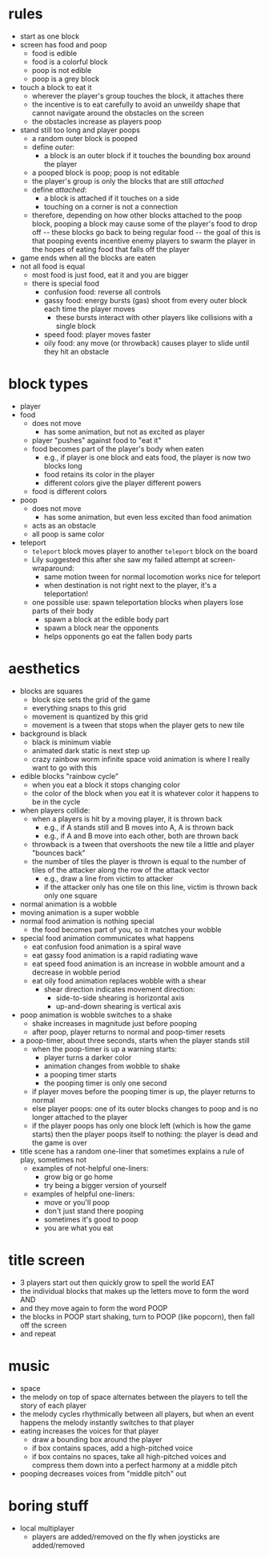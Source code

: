 # rules
- start as one block
- screen has food and poop
    - food is edible
    - food is a colorful block
    - poop is not edible
    - poop is a grey block
- touch a block to eat it
    - wherever the player's group touches the block, it attaches
      there
    - the incentive is to eat carefully to avoid an unweildy
      shape that cannot navigate around the obstacles on the
      screen
    - the obstacles increase as players poop
- stand still too long and player poops
    - a random outer block is pooped
    - define *outer*:
        - a block is an outer block if it touches the bounding
          box around the player
    - a pooped block is poop; poop is not editable
    - the player's group is only the blocks that are still
      *attached*
    - define *attached*:
        - a block is attached if it touches on a side
        - touching on a corner is not a connection
    - therefore, depending on how other blocks attached to the
      poop block, pooping a block may cause some of the player's
      food to drop off -- these blocks go back to being regular
      food -- the goal of this is that pooping events incentive
      enemy players to swarm the player in the hopes of eating
      food that falls off the player
- game ends when all the blocks are eaten
- not all food is equal
    - most food is just food, eat it and you are bigger
    - there is special food
        - confusion food: reverse all controls
        - gassy food: energy bursts (gas) shoot from every outer
          block each time the player moves
            - these bursts interact with other players like
              collisions with a single block
        - speed food: player moves faster
        - oily food: any move (or throwback) causes player to
          slide until they hit an obstacle

# block types

- player
- food
    - does not move
        - has some animation, but not as excited as player
    - player "pushes" against food to "eat it"
    - food becomes part of the player's body when eaten
        - e.g., if player is one block and eats food, the player
          is now two blocks long
        - food retains its color in the player
        - different colors give the player different powers
    - food is different colors
- poop
    - does not move
        - has some animation, but even less excited than food
          animation
    - acts as an obstacle
    - all poop is same color
- teleport
    - `teleport` block moves player to another `teleport` block
      on the board
    - Lily suggested this after she saw my failed attempt at
      screen-wraparound:
        - same motion tween for normal locomotion works nice for teleport
        - when destination is not right next to the player, it's
          a teleportation!
    - one possible use: spawn teleportation blocks when players
      lose parts of their body
        - spawn a block at the edible body part
        - spawn a block near the opponents
        - helps opponents go eat the fallen body parts

# aesthetics
- blocks are squares
    - block size sets the grid of the game
    - everything snaps to this grid
    - movement is quantized by this grid
    - movement is a tween that stops when the player gets to new
      tile
- background is black
    - black is minimum viable
    - animated dark static is next step up
    - crazy rainbow worm infinite space void animation is where I
      really want to go with this
- edible blocks "rainbow cycle"
    - when you eat a block it stops changing color
    - the color of the block when you eat it is whatever color it
      happens to be in the cycle
- when players collide:
    - when a players is hit by a moving player, it is thrown back
        - e.g., if A stands still and B moves into A, A is thrown back
        - e.g., if A and B move into each other, both are thrown back
    - throwback is a tween that overshoots the new tile a little
      and player "bounces back"
    - the number of tiles the player is thrown is equal to the
      number of tiles of the attacker along the row of the attack
      vector
        - e.g., draw a line from victim to attacker
        - if the attacker only has one tile on this line, victim
          is thrown back only one square
- normal animation is a wobble
- moving animation is a super wobble
- normal food animation is nothing special
    - the food becomes part of you, so it matches your wobble
- special food animation communicates what happens
    - eat confusion food animation is a spiral wave
    - eat gassy food animation is a rapid radiating wave
    - eat speed food animation is an increase in wobble amount
      and a decrease in wobble period
    - eat oily food animation replaces wobble with a shear
        - shear direction indicates movement direction:
            - side-to-side shearing is horizontal axis
            - up-and-down shearing is vertical axis
- poop animation is wobble switches to a shake
    - shake increases in magnitude just before pooping
    - after poop, player returns to normal and poop-timer resets
- a poop-timer, about three seconds, starts when the player
  stands still
    - when the poop-timer is up a warning starts:
        - player turns a darker color
        - animation changes from wobble to shake
        - a pooping timer starts
        - the pooping timer is only one second
    - if player moves before the pooping timer is up, the player
      returns to normal
    - else player poops: one of its outer blocks changes to poop
      and is no longer attached to the player
    - if the player poops has only one block left (which is how
      the game starts) then the player poops itself to nothing:
      the player is dead and the game is over
- title scene has a random one-liner that sometimes explains a
  rule of play, sometimes not
    - examples of not-helpful one-liners:
        - grow big or go home
        - try being a bigger version of yourself
    - examples of helpful one-liners:
        - move or you'll poop
        - don't just stand there pooping
        - sometimes it's good to poop
        - you are what you eat

# title screen

- 3 players start out then quickly grow to spell the world EAT
- the individual blocks that makes up the letters move to form
  the word AND
- and they move again to form the word POOP
- the blocks in POOP start shaking, turn to POOP (like popcorn),
  then fall off the screen
- and repeat

# music
- space
- the melody on top of space alternates between the players to
  tell the story of each player
- the melody cycles rhythmically between all players, but when an
  event happens the melody instantly switches to that player
- eating increases the voices for that player
    - draw a bounding box around the player
    - if box contains spaces, add a high-pitched voice
    - if box contains no spaces, take all high-pitched voices and
      compress them down into a perfect harmony at a middle pitch
- pooping decreases voices from "middle pitch" out

# boring stuff

- local multiplayer
    - players are added/removed on the fly when joysticks are
      added/removed

